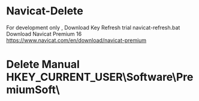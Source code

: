# Navicat-Delete
For development only ,  Download Key Refresh trial navicat-refresh.bat Download Navicat Premium 16 https://www.navicat.com/en/download/navicat-premium
# Delete Manual HKEY_CURRENT_USER\Software\PremiumSoft\
